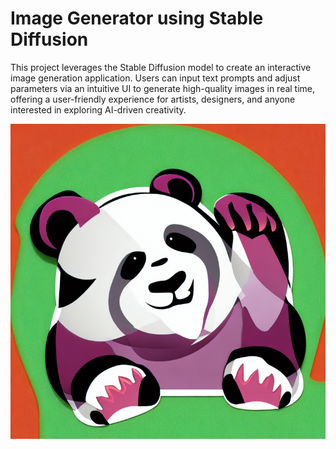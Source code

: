 # Image Generator using Stable Diffusion

This project leverages the Stable Diffusion model to create an interactive image generation application. Users can input text prompts and adjust parameters via an intuitive UI to generate high-quality images in real time, offering a user-friendly experience for artists, designers, and anyone interested in exploring AI-driven creativity.

[![Watch the video](video/thumbnail.png)](video/video.mp4)
